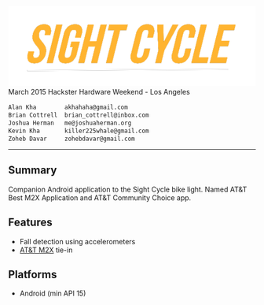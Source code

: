 ![Sight Cycle](assets/logo_transparent.png "Sight Cycle")
	March 2015
	Hackster Hardware Weekend - Los Angeles

	Alan Kha        akhahaha@gmail.com
	Brian Cottrell	brian_cottrell@inbox.com
	Joshua Herman	me@joshuaherman.org
	Kevin Kha		killer225whale@gmail.com
	Zoheb Davar		zohebdavar@gmail.com
-------------------------------------------------------------------------------
Summary
---------------
Companion Android application to the Sight Cycle bike light. Named AT&T Best
M2X Application and AT&T Community Choice app.

Features
---------------
 - Fall detection using accelerometers
 - [AT&T M2X](https://m2x.att.com) tie-in

Platforms
---------------
 - Android (min API 15)
